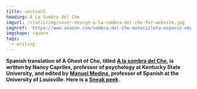 ```yaml
---
title: section5
heading: A La Sombra del Che
imgurl: /static/img/cover-design-a-la-sombra-del-che-for-website.jpg
imghref: 'https://www.amazon.com/sombra-del-Che-motocicleta-espacio-ebook/dp/B07PP8TN78/'
imgshape: square
tags:
  - writing
---
```

**Spanish translation of A Ghost of Che, titled** [**A la sombra del Che**](https://www.amazon.com/sombra-del-Che-motocicleta-espacio-ebook/dp/B07PP8TN78/)**, is written by Nancy Capriles, professor of psychology at Kentucky State University, and edited by** [**Manuel Medina**](https://louisville.edu/modernlanguages/faculty/manuel-medina-1)**, professor of Spanish at the University of Louisville.  Here is a** [**Sneak peek**](https://www.amazon.es/dp/B07PP8TN78#reader_B07PP8TN78)**.**

